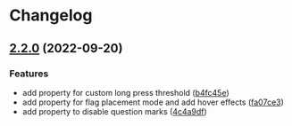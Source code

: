 # Changelog

## [2.2.0](https://github.com/manuelhenke/minesweeper-for-web/compare/v2.1.18...v2.2.0) (2022-09-20)


### Features

* add property for custom long press threshold ([b4fc45e](https://github.com/manuelhenke/minesweeper-for-web/commit/b4fc45ebd81fa1b4668115735900c3d388b44d29))
* add property for flag placement mode and add hover effects ([fa07ce3](https://github.com/manuelhenke/minesweeper-for-web/commit/fa07ce3691b15db780488becf3209989d1173dce))
* add property to disable question marks ([4c4a9df](https://github.com/manuelhenke/minesweeper-for-web/commit/4c4a9dfbc5da31d92b40a0260e4434963da4d591))
